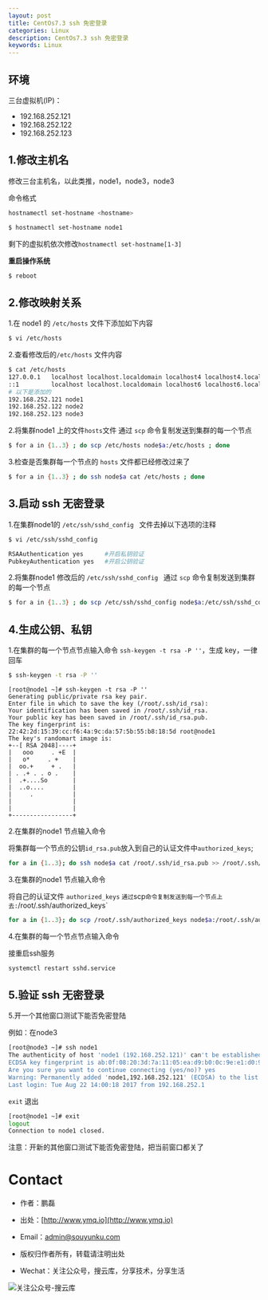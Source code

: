 ```yaml
---
layout: post
title: CentOs7.3 ssh 免密登录
categories: Linux
description: CentOs7.3 ssh 免密登录
keywords: Linux
---
```


## 环境

三台虚拟机(IP)：
 - 192.168.252.121
 - 192.168.252.122
 - 192.168.252.123


## 1.修改主机名

修改三台主机名，以此类推，node1，node3，node3

命令格式

```sh
hostnamectl set-hostname <hostname>
```
```sh
$ hostnamectl set-hostname node1
```
剩下的虚拟机依次修改`hostnamectl set-hostname[1-3]`


**重启操作系统**
```sh
$ reboot
```

## 2.修改映射关系

1.在 node1 的 `/etc/hosts` 文件下添加如下内容

```sh
$ vi /etc/hosts
```

2.查看修改后的`/etc/hosts` 文件内容

```sh
$ cat /etc/hosts
127.0.0.1   localhost localhost.localdomain localhost4 localhost4.localdomain4
::1         localhost localhost.localdomain localhost6 localhost6.localdomain6
# 以下是添加的
192.168.252.121 node1
192.168.252.122 node2
192.168.252.123 node3
```

2.将集群node1 上的文件`hosts`文件 通过 `scp` 命令复制发送到集群的每一个节点

```sh
$ for a in {1..3} ; do scp /etc/hosts node$a:/etc/hosts ; done
```

3.检查是否集群每一个节点的 `hosts` 文件都已经修改过来了

```sh
$ for a in {1..3} ; do ssh node$a cat /etc/hosts ; done
```


## 3.启动 ssh 无密登录

1.在集群node1的 `/etc/ssh/sshd_config ` 文件去掉以下选项的注释

```sh
$ vi /etc/ssh/sshd_config 

RSAAuthentication yes      #开启私钥验证
PubkeyAuthentication yes   #开启公钥验证
```

2.将集群node1 修改后的 `/etc/ssh/sshd_config ` 通过 `scp` 命令复制发送到集群的每一个节点

```sh
$ for a in {1..3} ; do scp /etc/ssh/sshd_config node$a:/etc/ssh/sshd_config ; done
```

## 4.生成公钥、私钥

1.在集群的每一个节点节点输入命令 `ssh-keygen -t rsa -P ''`，生成 key，一律回车

```sh
$ ssh-keygen -t rsa -P ''
```

```
[root@node1 ~]# ssh-keygen -t rsa -P ''
Generating public/private rsa key pair.
Enter file in which to save the key (/root/.ssh/id_rsa): 
Your identification has been saved in /root/.ssh/id_rsa.
Your public key has been saved in /root/.ssh/id_rsa.pub.
The key fingerprint is:
22:42:2d:15:39:cc:f6:4a:9c:da:57:5b:55:b8:18:5d root@node1
The key's randomart image is:
+--[ RSA 2048]----+
|   ooo     . +E  |
|   o*     . +    |
|  oo.+     + .   |
| . .+ . . o .    |
|  .+....So       |
|  ..o....        |
|     .           |
|                 |
|                 |
+-----------------+
```

2.在集群的node1 节点输入命令

将集群每一个节点的公钥`id_rsa.pub`放入到自己的认证文件中`authorized_keys`;

```sh
for a in {1..3}; do ssh node$a cat /root/.ssh/id_rsa.pub >> /root/.ssh/authorized_keys; done

```

3.在集群的node1 节点输入命令

将自己的认证文件 `authorized_keys` ` 通过 `scp` 命令复制发送到每一个节点上去: `/root/.ssh/authorized_keys`

```sh
for a in {1..3}; do scp /root/.ssh/authorized_keys node$a:/root/.ssh/authorized_keys ; done
```

4.在集群的每一个节点节点输入命令

接重启ssh服务

```sh
systemctl restart sshd.service
```

## 5.验证 ssh 无密登录

5.开一个其他窗口测试下能否免密登陆

例如：在node3

```sh
[root@node3 ~]# ssh node1
The authenticity of host 'node1 (192.168.252.121)' can't be established.
ECDSA key fingerprint is ab:0f:08:20:3d:7a:11:05:ea:d9:b0:0c:9e:e1:d0:97.
Are you sure you want to continue connecting (yes/no)? yes
Warning: Permanently added 'node1,192.168.252.121' (ECDSA) to the list of known hosts.
Last login: Tue Aug 22 14:00:18 2017 from 192.168.252.1
```

`exit` 退出
```sh
[root@node1 ~]# exit
logout
Connection to node1 closed.
```

注意：开新的其他窗口测试下能否免密登陆，把当前窗口都关了


# Contact

 - 作者：鹏磊  
 - 出处：[http://www.ymq.io](http://www.ymq.io)  
 - Email：[admin@souyunku.com](admin@souyunku.com)  
   
   
 - 版权归作者所有，转载请注明出处
 - Wechat：关注公众号，搜云库，分享技术，分享生活
 
![关注公众号-搜云库](http://www.ymq.io/images/souyunku.png "搜云库")